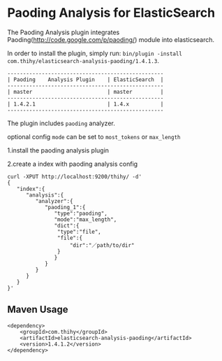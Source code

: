 Paoding Analysis for ElasticSearch
==================================

The Paoding Analysis plugin integrates Paoding(http://code.google.com/p/paoding/) module into elasticsearch.

In order to install the plugin, simply run: `bin/plugin -install com.thihy/elasticsearch-analysis-paoding/1.4.1.3`.

    --------------------------------------------------
    | Paoding    Analysis Plugin    | ElasticSearch  |
    --------------------------------------------------
    | master                        | master         |
    --------------------------------------------------
    | 1.4.2.1                       | 1.4.x          |
    --------------------------------------------------

The plugin includes `paoding` analyzer.

optional config `mode` can be set to `most_tokens` or `max_length`

1.install the paoding analysis plugin

2.create a index with paoding analysis config

```
curl -XPUT http://localhost:9200/thihy/ -d'
{
   "index":{
      "analysis":{
         "analyzer":{
            "paoding_1":{
               "type":"paoding",
               "mode":"max_length",
               "dict":{
               	"type":"file",
               	"file":{
               		"dir":"／path/to/dir"
               	}
               }
            }
         }
      }
   }
}'
```

Maven Usage
----------------------------------

```
<dependency>
    <groupId>com.thihy</groupId>
    <artifactId>elasticsearch-analysis-paoding</artifactId>
    <version>1.4.1.2</version>
</dependency>
```
